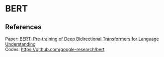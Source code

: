 # BERT

## References
Paper: [BERT: Pre-training of Deep Bidirectional Transformers for
Language Understanding](https://arxiv.org/abs/1810.04805)<br>
Codes: https://github.com/google-research/bert<br>
